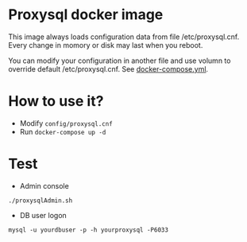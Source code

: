 Proxysql docker image
===

This image always loads configuration data from file /etc/proxysql.cnf. Every change in momory or disk may last when you reboot.

You can modify your configuration in another file and use volumn to override default /etc/proxysql.cnf. See [docker-compose.yml](https://github.com/haijunsu/Dockerfiles/blob/master/proxysql/docker-compose.yml).

How to use it?
=====
* Modify `config/proxysql.cnf`
* Run `docker-compose up -d`

Test
=====
* Admin console
```shell
./proxysqlAdmin.sh
```
* DB user logon
```shell
mysql -u yourdbuser -p -h yourproxysql -P6033
```
